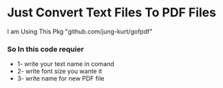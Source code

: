 # Just Convert Text Files To PDF Files
I am Using This Pkg "github.com/jung-kurt/gofpdf"

### So In this code requier
* 1- write your text name in comand
* 2- write font size you wante it
* 3- write name for new PDF file
